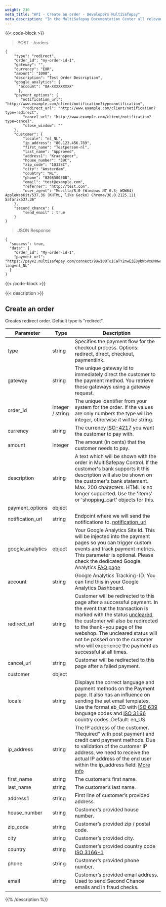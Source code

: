```yaml
---
weight: 210
meta_title: "API - Create an order - Developers MultiSafepay"
meta_description: "In the MultiSafepay Documentation Center all relevant information regarding our Plugins and API. As well as Support pages for Payment Method, Tools and General Questions. You can also find the contact details of our Support Team and Integration Team."
---
```

{{< code-block >}}
> POST - /orders

```shell
{
    "type": "redirect",
    "order_id": "my-order-id-1",
    "gateway": "",
    "currency": "EUR",
    "amount": "1000",
    "description": "Test Order Description",
    "google_analytics": { 
      "account": "UA-XXXXXXXXX" 
      },
    "payment_options": {
       "notification_url": "http://www.example.com/client/notification?type=notification",
        "redirect_url": "http://www.example.com/client/notification?type=redirect",
        "cancel_url": "http://www.example.com/client/notification?type=cancel", 
        "close_window": ""
    },
    "customer": {
        "locale": "nl_NL",
        "ip_address": "80.123.456.789",
        "first_name": "Testperson-nl",
        "last_name": "Approved",
        "address1": "Kraanspoor",
        "house_number": "39C",
        "zip_code": "1033SC",
        "city": "Amsterdam",
        "country": "NL",
        "phone": "0208500500",
        "email": "test@example.com",
        "referrer": "http://test.com",
        "user_agent": "Mozilla/5.0 (Windows NT 6.3; WOW64) AppleWebKit/537.36 (KHTML, like Gecko) Chrome/38.0.2125.111 Safari/537.36"
    },
    "second_chance": {
        "send_email" : true
    }
}

```


> JSON Response


```shell
{
  "success": true,
  "data": {
    "order_id": "My-order-id-1",
    "payment_url": "https://payv2.multisafepay.com/connect/99wi0OTuiCaTY2nwEiEOybWpVx8MNwrJ75c/?lang=nl_NL"
  }
}
```
{{< /code-block >}}

{{< description >}}
## Create an order
Creates redirect order. Default type is "redirect".


| Parameter                   | Type      | Description                                                                                |
|-----------------------------|-----------|--------------------------------------------------------------------------------------------|
| type                        | string    | Specifies the payment flow for the checkout process. Options: redirect, direct, checkout, paymentlink. |
| gateway                     | string    | The unique gateway id to immediately direct the customer to the payment method. You retrieve these gateways using a gateway request.  |
| order_id                    | integer / string    | The unique identifier from your system for the order. If the values are only numbers the type will be integer, otherwise it will be string.                                     |
| currency                    | string    | The currency [ISO-4217](https://www.iso.org/iso-4217-currency-codes.html) you want the customer to pay with.   |
| amount                      | integer   | The amount (in cents) that the customer needs to pay.                                      |
| description                 | string    | A text which will be shown with the order in MultiSafepay Control. If the customer's bank supports it this description will also be shown on the customer's bank statement. Max. 200 characters. HTML is no longer supported. Use the 'items' or 'shopping_cart' objects for this.  |
| payment_options             | object    |                             |
| notification_url            | string    | Endpoint where we will send the notifications to. [notification_url](/faq/api/how-does-the-notification-url-work/)|
| google_analytics            | object    | Your Google Analytics Site Id. This will be injected into the payment pages so you can trigger custom events and track payment metrics. This parameter is optional. Please check the dedicated Google Analytics [FAQ page](/faq/api/google-analytics-tracking/)|
| account                     | string    | Google Analytics Tracking-ID. You can find this in your Google Analytics Dashboard. 
| redirect_url                | string    | Customer will be redirected to this page after a successful payment. In the event that the transaction is marked with the status [uncleared](/faq/getting-started/glossary/#uncleared), the customer will also be redirected to the thank-you page of the webshop. The uncleared status will not be passed on to the customer who will experience the payment as successful at all times.|
| cancel_url                  | string    | Customer will be redirected to this page after a failed payment.  | 
| customer                    | object    |                                 |
| locale                      | string    | Displays the correct language and payment methods on the Payment page. It also has an influence on sending the set email templates. Use the format ab_CD with [ISO 639](https://www.iso.org/iso-639-language-codes.html) language codes and [ISO 3166](https://www.iso.org/iso-3166-country-codes.html) country codes. Default: en_US. | 
| ip_address                  | string    | The IP address of the customer. “Required” with post payment and credit card payment methods. Due to validation of the customer IP address, we need to receive the actual IP address of the end user within the ip_address field.  [More info](/faq/api/ip_address/) | 
| first_name                  | string    | The customer’s first name.                   |
| last_name                   | string    | The customer’s last name.                    |
| address1                    | string    | First line of customer’s provided address.   |
| house_number                | string    | Customer’s provided house number.            |
| zip_code                    | string    | Customer’s provided zip / postal code.       |
| city                        | string    | Customer’s provided city.                    |
| country                     | string    | Customer’s provided country code [ISO 3166-1](https://www.iso.org/iso-3166-country-codes.html) |
| phone                       | string    | Customer’s provided phone number.            |
| email                       | string    | Customer’s provided email address. Used to send Second Chance emails and in fraud checks.   |
{{% /description %}}
